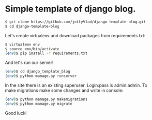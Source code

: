 # Simple template of django blog.
```sh
$ git clone https://github.com/jottyVlad/django-template-blog.git
$ cd django-template-blog
```

Let's create virtualenv and download packages from requirements.txt:
```sh
$ virtualenv env
$ source env/bin/activate
(env)$ pip install -r requirements.txt 
```

And let's run our server!
```sh
(env)$ cd django_template_blog
(env)$ python manage.py runserver
```

In the site there is an existing superuser. Login:pass is admin:admin.
To make migrations make some changes and write in console:

```sh
(env)$ python manage.py makemigrations
(env)$ python manage.py migrate
```

Good luck!

